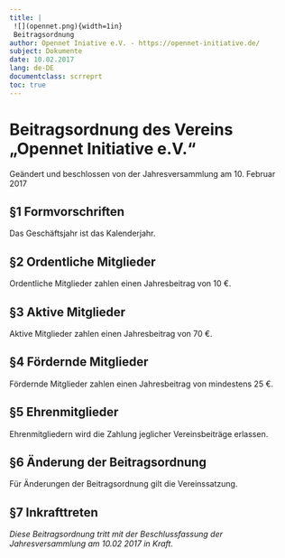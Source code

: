 ```yaml
---
title: |
 ![](opennet.png){width=1in}
 Beitragsordnung
author: Opennet Iniative e.V. - https://opennet-initiative.de/
subject: Dokumente
date: 10.02.2017
lang: de-DE
documentclass: scrreprt
toc: true
---
```


# Beitragsordnung des Vereins „Opennet Initiative e.V.“

Geändert und beschlossen von der Jahresversammlung am 10. Februar 2017

## §1 Formvorschriften

Das Geschäftsjahr ist das Kalenderjahr.

## §2 Ordentliche Mitglieder

Ordentliche Mitglieder zahlen einen Jahresbeitrag von 10 €.

## §3 Aktive Mitglieder

Aktive Mitglieder zahlen einen Jahresbeitrag von 70 €.

## §4 Fördernde Mitglieder

Fördernde Mitglieder zahlen einen Jahresbeitrag von mindestens 25 €.

## §5 Ehrenmitglieder

Ehrenmitgliedern wird die Zahlung jeglicher Vereinsbeiträge erlassen.

## §6 Änderung der Beitragsordnung

Für Änderungen der Beitragsordnung gilt die Vereinssatzung.

## §7 Inkrafttreten

*Diese Beitragsordnung tritt mit der Beschlussfassung der Jahresversammlung am 10.02 2017 in Kraft.*

